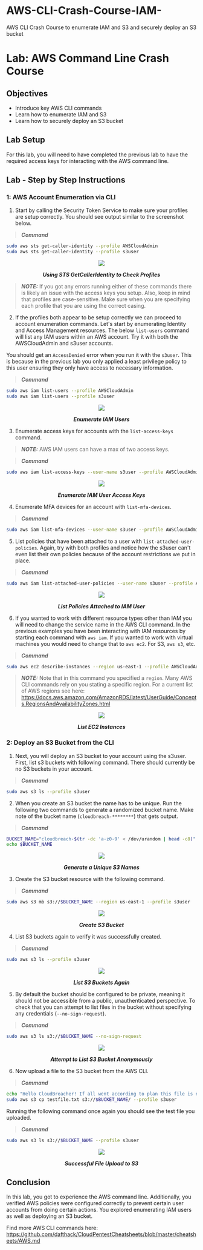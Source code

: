 # AWS-CLI-Crash-Course-IAM-
AWS CLI Crash Course to enumerate IAM and S3 and securely deploy an S3 bucket

# Lab: AWS Command Line Crash Course

## Objectives

- Introduce key AWS CLI commands
- Learn how to enumerate IAM and S3
- Learn how to securely deploy an S3 bucket

## Lab Setup

For this lab, you will need to have completed the previous lab to have the required access keys for interacting with the AWS command line.


## Lab - Step by Step Instructions

### 1: AWS Account Enumeration via CLI

1. Start by calling the Security Token Service to make sure your profiles are setup correctly. You should see output similar to the screenshot below. 

> **_Command_**
```bash
sudo aws sts get-caller-identity --profile AWSCloudAdmin
sudo aws sts get-caller-identity --profile s3user
```
<div align="center">
  <img src="https://github.com/user-attachments/assets/cd3df4e2-fd98-4ee1-9d91-26918de5ff35">
</div>

<p align="center"><i><b>Using STS GetCallerIdentity to Check Profiles</b></i></p>

> **_NOTE:_**
If you got any errors running either of these commands there is likely an issue with the access keys you setup. Also, keep in mind that profiles are case-sensitive. Make sure when you are specifying each profile that you are using the correct casing.

2. If the profiles both appear to be setup correctly we can proceed to account enumeration commands. Let's start by enumerating Identity and Access Management resources. The below `list-users` command will list any IAM users within an AWS account. Try it with both the AWSCloudAdmin and s3user accounts. 

You should get an `AccessDenied` error when you run it with the `s3user`. This is because in the previous lab you only applied a least privilege policy to this user ensuring they only have access to necessary information.

> **_Command_**
```bash
sudo aws iam list-users --profile AWSCloudAdmin
sudo aws iam list-users --profile s3user
```
<div align="center">
  <img src="https://github.com/user-attachments/assets/a237cc3b-ff24-4595-aff5-225f83226e8b">
</div>

<p align="center"><i><b>Enumerate IAM Users</b></i></p>

3. Enumerate access keys for accounts with the `list-access-keys` command. 

> **_NOTE:_**
AWS IAM users can have a max of two access keys.

> **_Command_**
```bash
sudo aws iam list-access-keys --user-name s3user --profile AWSCloudAdmin
```
<div align="center">
  <img src="https://github.com/user-attachments/assets/fc052bc6-4c14-44c3-9d24-1cc96185a17c">
</div>

<p align="center"><i><b>Enumerate IAM User Access Keys</b></i></p>

4. Enumerate MFA devices for an account with `list-mfa-devices`.

> **_Command_**
```bash
sudo aws iam list-mfa-devices --user-name s3user --profile AWSCloudAdmin
```
5. List policies that have been attached to a user with `list-attached-user-policies`. Again, try with both profiles and notice how the s3user can't even list their own policies because of the account restrictions we put in place.

> **_Command_**
```bash
sudo aws iam list-attached-user-policies --user-name s3user --profile AWSCloudAdmin
```
<div align="center">
  <img src="https://github.com/user-attachments/assets/9eda00c7-bd8d-42c1-af21-1b64caa43c9f">
</div>

<p align="center"><i><b>List Policies Attached to IAM User</b></i></p>

6. If you wanted to work with different resource types other than IAM you will need to change the service name in the AWS CLI command. In the previous examples you have been interacting with IAM resources by starting each command with `aws iam`. If you wanted to work with virtual machines you would need to change that to `aws ec2`. For S3, `aws s3`, etc. 

> **_Command_**
```bash
sudo aws ec2 describe-instances --region us-east-1 --profile AWSCloudAdmin
```

> **_NOTE:_**
Note that in this command you specified a `region`. Many AWS CLI commands rely on you stating a specific region. For a current list of AWS regions see here: https://docs.aws.amazon.com/AmazonRDS/latest/UserGuide/Concepts.RegionsAndAvailabilityZones.html

<div align="center">
  <img src="https://github.com/user-attachments/assets/451fb308-9807-46b9-b578-0efd31302874">
</div>

<p align="center"><i><b>List EC2 Instances</b></i></p>

### 2: Deploy an S3 Bucket from the CLI

1. Next, you will deploy an S3 bucket to your account using the s3user. First, list s3 buckets with following command. There should currently be no S3 buckets in your account. 
> **_Command_**
```bash
sudo aws s3 ls --profile s3user
```
2. When you create an S3 bucket the name has to be unique. Run the following two commands to generate a randomized bucket name. Make note of the bucket name (`cloudbreach-********`) that gets output.
> **_Command_**
```bash
BUCKET_NAME="cloudbreach-$(tr -dc 'a-z0-9' < /dev/urandom | head -c8)"
echo $BUCKET_NAME
```
<div align="center">
  <img src="https://github.com/user-attachments/assets/9a449f87-eafb-43e6-8006-b96f80ee9d51">
</div>

<p align="center"><i><b>Generate a Unique S3 Names</b></i></p>

3. Create the S3 bucket resource with the following command.
> **_Command_**
```bash
sudo aws s3 mb s3://$BUCKET_NAME --region us-east-1 --profile s3user
```
<div align="center">
  <img src="https://github.com/user-attachments/assets/dbe4f6eb-4803-4edb-902d-cc30db5a7237">
</div>

<p align="center"><i><b>Create S3 Bucket</b></i></p>

4. List S3 buckets again to verify it was successfully created.
> **_Command_**
```bash
sudo aws s3 ls --profile s3user
```

<div align="center">
  <img src="https://github.com/user-attachments/assets/b5f53b07-03e2-4ae1-aba7-f9eb2d7d7ed8">
</div>

<p align="center"><i><b>List S3 Buckets Again</b></i></p>

5. By default the bucket should be configured to be private, meaning it should not be accessible from a public, unauthenticated perspective. To check that you can attempt to list files in the bucket without specifying any credentials (`--no-sign-request`).
> **_Command_**
```bash
sudo aws s3 ls s3://$BUCKET_NAME --no-sign-request
```

<div align="center">
  <img src="https://github.com/user-attachments/assets/4fb1709d-6fe7-4221-a72d-77e6858fdd7f">
</div>

<p align="center"><i><b>Attempt to List S3 Bucket Anonymously</b></i></p>

6. Now upload a file to the S3 bucket from the AWS CLI. 

> **_Command_**
```bash
echo "Hello CloudBreacher! If all went according to plan this file is not publicly accessible." > testfile.txt
sudo aws s3 cp testfile.txt s3://$BUCKET_NAME/ --profile s3user
```
Running the following command once again you should see the test file you uploaded.
> **_Command_**
```bash
sudo aws s3 ls s3://$BUCKET_NAME --profile s3user
```

<div align="center">
  <img src="https://github.com/user-attachments/assets/78f63a2a-a54f-4cb4-aa83-9357f322a7b9">
</div>

<p align="center"><i><b>Successful File Upload to S3</b></i></p>

## Conclusion

In this lab, you got to experience the AWS command line. Additionally, you verified AWS policies were configured correctly to prevent certain user accounts from doing certain actions. You explored enumerating IAM users as well as deploying an S3 bucket.  

Find more AWS CLI commands here:
https://github.com/dafthack/CloudPentestCheatsheets/blob/master/cheatsheets/AWS.md
